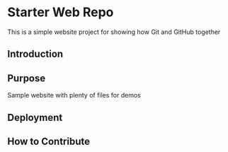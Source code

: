 # Starter Web Repo

This is a simple website project for showing how Git and GitHub together

## Introduction


## Purpose

Sample website with plenty of files for demos

## Deployment


## How to Contribute 